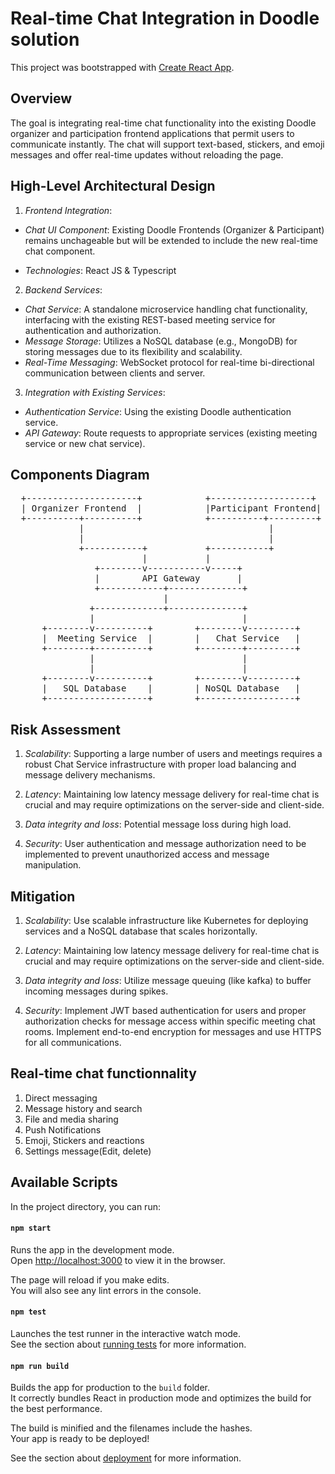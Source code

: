 # Real-time Chat Integration in Doodle solution

This project was bootstrapped with [Create React App](https://github.com/facebook/create-react-app).


## Overview

The goal is integrating real-time chat functionality into the existing Doodle organizer and participation frontend applications that permit users to communicate instantly. The chat will support text-based, stickers, and emoji messages and offer real-time updates without reloading the page.

## High-Level Architectural Design

1. *Frontend Integration*:
  - *Chat UI Component*:  Existing Doodle Frontends (Organizer & Participant) remains unchageable but will be extended to include the new real-time chat component.

  - *Technologies*:  React JS & Typescript


2. *Backend Services*:
  - *Chat Service*: A standalone microservice handling chat functionality, interfacing with the existing REST-based meeting service for authentication and authorization.
  - *Message Storage*: Utilizes a NoSQL database (e.g., MongoDB) for storing messages due to its flexibility and scalability.
  - *Real-Time Messaging*: WebSocket protocol for real-time bi-directional communication between clients and server.

3. *Integration with Existing Services*:
  - *Authentication Service*: Using the existing Doodle authentication service.
  - *API Gateway*: Route requests to appropriate services (existing meeting service or new chat service).


## Components Diagram
<pre>
  +---------------------+            +-------------------+
  | Organizer Frontend  |            |Participant Frontend|
  +----------+----------+            +----------+---------+
             |                                   |
             |                                   |
             +-----------+           +-----------+
                         |           |
                +--------v-----------v-----+
                |        API Gateway       |
                +------------+--------------+
                             |
               +-------------+--------------+
               |                            |
      +--------v----------+        +--------v---------+
      |  Meeting Service  |        |   Chat Service   |
      +--------+----------+        +--------+---------+
               |                            |
               |                            |
      +--------v----------+        +--------v---------+
      |   SQL Database    |        | NoSQL Database   |
      +-------------------+        +------------------+
</pre>
## Risk Assessment
  1. *Scalability*: Supporting a large number of users and meetings requires a robust Chat Service infrastructure with proper load balancing and message delivery mechanisms.

  2. *Latency*: Maintaining low latency message delivery for real-time chat is crucial and may require optimizations on the server-side and client-side.

  3. *Data integrity and loss*: Potential message loss during high load.

  3. *Security*: User authentication and message authorization need to be implemented to prevent unauthorized access and message manipulation.

## Mitigation
 1. *Scalability*: Use scalable infrastructure like Kubernetes for deploying services and a NoSQL database that scales horizontally.

  2. *Latency*: Maintaining low latency message delivery for real-time chat is crucial and may require optimizations on the server-side and client-side.

  3. *Data integrity and loss*:  Utilize message queuing (like kafka) to buffer incoming messages during spikes.


  3. *Security*:  Implement JWT based authentication for users and proper authorization checks for message access within specific meeting chat rooms. Implement end-to-end encryption for messages and use HTTPS for all communications.

## Real-time chat functionnality

1. Direct messaging
2. Message history and search
3. File and media sharing
4. Push Notifications
5. Emoji, Stickers and reactions
6. Settings message(Edit, delete)

## Available Scripts

In the project directory, you can run:

#### `npm start`

Runs the app in the development mode.\
Open [http://localhost:3000](http://localhost:3000) to view it in the browser.

The page will reload if you make edits.\
You will also see any lint errors in the console.

#### `npm test`

Launches the test runner in the interactive watch mode.\
See the section about [running tests](https://facebook.github.io/create-react-app/docs/running-tests) for more information.

#### `npm run build`

Builds the app for production to the `build` folder.\
It correctly bundles React in production mode and optimizes the build for the best performance.

The build is minified and the filenames include the hashes.\
Your app is ready to be deployed!

See the section about [deployment](https://facebook.github.io/create-react-app/docs/deployment) for more information.
